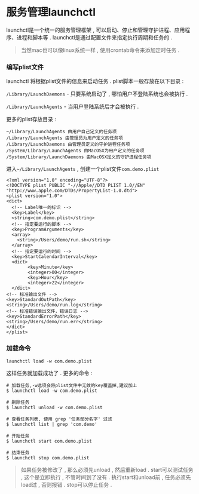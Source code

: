 # 服务管理launchctl

launchctl是一个统一的服务管理框架 , 可以启动、停止和管理守护进程、应用程序、进程和脚本等 . launchctl是通过配置文件来指定执行周期和任务的 . 

> 当然mac也可以像linux系统一样 , 使用crontab命令来添加定时任务 .

### 编写plist文件

launchctl 将根据plist文件的信息来启动任务 . plist脚本一般存放在以下目录 : 

`/Library/LaunchDaemons` - 只要系统启动了 , 哪怕用户不登陆系统也会被执行 . 

`/Library/LaunchAgents` - 当用户登陆系统后才会被执行 . 

更多的plist存放目录 : 

```
~/Library/LaunchAgents 由用户自己定义的任务项
/Library/LaunchAgents 由管理员为用户定义的任务项
/Library/LaunchDaemons 由管理员定义的守护进程任务项
/System/Library/LaunchAgents 由MacOSX为用户定义的任务项
/System/Library/LaunchDaemons 由MacOSX定义的守护进程任务项
```

进入`~/Library/LaunchAgents` , 创建一个plist文件`com.demo.plist`

```
<?xml version="1.0" encoding="UTF-8"?>
<!DOCTYPE plist PUBLIC "-//Apple//DTD PLIST 1.0//EN" "http://www.apple.com/DTDs/PropertyList-1.0.dtd">
<plist version="1.0">
<dict>
  <!-- Label唯一的标识 -->
  <key>Label</key>
  <string>com.demo.plist</string>
  <!-- 指定要运行的脚本 -->
  <key>ProgramArguments</key>
  <array>
    <string>/Users/demo/run.sh</string>
  </array>
  <!-- 指定要运行的时间 -->
  <key>StartCalendarInterval</key>
  <dict>
        <key>Minute</key>
        <integer>00</integer>
        <key>Hour</key>
        <integer>22</integer>
  </dict>
<!-- 标准输出文件 -->
<key>StandardOutPath</key>
<string>/Users/demo/run.log</string>
<!-- 标准错误输出文件，错误日志 -->
<key>StandardErrorPath</key>
<string>/Users/demo/run.err</string>
</dict>
</plist>
```

### 加载命令

```
launchctl load -w com.demo.plist
```

这样任务就加载成功了 . 更多的命令 : 

```
# 加载任务,-w选项会将plist文件中无效的key覆盖掉,建议加上
$ launchctl load -w com.demo.plist

# 删除任务
$ launchctl unload -w com.demo.plist

# 查看任务列表, 使用 grep '任务部分名字' 过滤
$ launchctl list | grep 'com.demo'

# 开始任务
$ launchctl start com.demo.plist

# 结束任务
$ launchctl stop com.demo.plist
```

> 如果任务被修改了 , 那么必须先unload , 然后重新load . start可以测试任务 , 这个是立即执行 , 不管时间到了没有 . 执行start和unload前 , 任务必须先load过 , 否则报错 . stop可以停止任务 .



